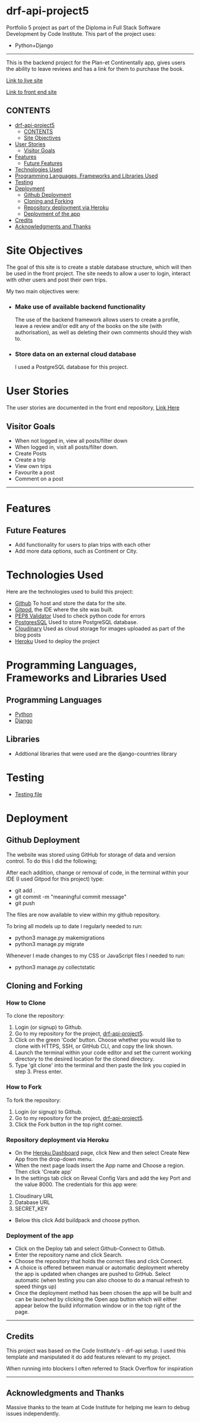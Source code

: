 # drf-api-project5

Portfolio 5 project as part of the Diploma in Full Stack Software Development by Code Institute. This part of the project uses:
- Python+Django

___

This is the backend project for the Plan-et Continentally app, gives users the ability to leave reviews and has a link for them to purchase the book.



[Link to live site](https://drf-api-project-5-47dcc9e35444.herokuapp.com/)

[Link to front end site](https://plan-et-continentally-d407d6f9ae7a.herokuapp.com/)

## CONTENTS
- [drf-api-project5](#gauravs-book-reviews)
  - [CONTENTS](#contents)
  - [Site Objectives](#site-objectives)
- [User Stories](#user-stories)
  - [Visitor Goals](#visitor-goals)
- [Features](#features)
  - [Future Features](#future-features)
- [Technologies Used](#technologies-used)
- [Programming Languages, Frameworks and Libraries Used](#programming-languages-frameworks-and-libraries-used)
- [Testing](#testing)
- [Deployment](#deployment)
  - [Github Deployment](#github-deployment)
  - [Cloning and Forking](#cloning-and-forking)
  - [Repository deployment via Heroku](#repository-deployment-via-heroku)
  - [Deployment of the app](#deployment-of-the-app)
- [Credits](#credits)
- [Acknowledgments and Thanks](#acknowledgments-and-thanks)

# Site Objectives
The goal of this site is to create a stable database structure, which will then be used in the front project. The site needs to allow a user to login, interact with other users and post their own trips.

My two main objectives were:

- ### Make use of available backend functionality

  The use of the backend framework allows users to create a profile, leave a review and/or edit any of the books on the site (with authorisation), as well as deleting their own comments should they wish to.

- ### Store data on an external cloud database

  I used a PostgreSQL database for this project.

# User Stories
The user stories are documented in the front end repository, [Link Here](https://github.com/users/gauravjagpal/projects/3)

## Visitor Goals

- When not logged in, view all posts/filter down
- When logged in, visit all posts/filter down.
- Create Posts
- Create a trip
- View own trips
- Favourite a post
- Comment on a post
___

# Features

## Future Features
- Add functionality for users to plan trips with each other
- Add more data options, such as Continent or City.

# Technologies Used

Here are the technologies used to build this project:

- [Github](https://github.com) To host and store the data for the site.
- [Gitpod](https://gitpod.io/workspaces), the IDE where the site was built.
- [PEP8 Validator](https://pep8ci.herokuapp.com/) Used to check python code for errors
- [PostgresSQL](https://dbs.ci-dbs.net/) Used to store PostgreSQL database.
- [Cloudinary](https://cloudinary.com/) Used as cloud storage for images uploaded as part of the blog posts
- [Heroku](https://id.heroku.com/) Used to deploy the project

# Programming Languages, Frameworks and Libraries Used
## Programming Languages
- [Python](https://en.wikipedia.org/wiki/Python_(programming_language))
- [Django](https://www.djangoproject.com/)

## Libraries
- Addtional libraries that were used are the django-countries library

# Testing

- [Testing file](TESTING.md)

# Deployment

## Github Deployment

The website was stored using GitHub for storage of data and version control. To do this I did the following;

After each addition, change or removal of code, in the terminal within your IDE (I used Gitpod for this project) type:

- git add .
- git commit -m "meaningful commit message"
- git push

The files are now available to view within my github repository.

To bring all models up to date I regularly needed to run:
- python3 manage.py makemigrations
- python3 manage.py migrate

Whenever I made changes to my CSS or JavaScript files I needed to run:
- python3 manage.py collectstatic

## Cloning and Forking
### How to Clone

To clone the repository:

1. Login (or signup) to Github.
2. Go to my repository for the project, [drf-api-project5](https://github.com/gauravjagpal/drf-api-project5).
3. Click on the green 'Code' button. Choose whether you would like to clone with HTTPS, SSH, or GitHub CLI, and copy the link shown.
4. Launch the terminal within your code editor and set the current working directory to the desired location for the cloned directory.
5. Type 'git clone' into the terminal and then paste the link you copied in step 3. Press enter.

### How to Fork

To fork the repository:

1. Login (or signup) to Github.
2. Go to my repository for the project, [drf-api-project5](https://github.com/gauravjagpal/drf-api-project5).
3. Click the Fork button in the top right corner.


### Repository deployment via Heroku

- On the [Heroku Dashboard](https://dashboard.heroku.com) page, click New and then select Create New App from the drop-down menu.
- When the next page loads insert the App name and Choose a region. Then click 'Create app'
- In the settings tab click on Reveal Config Vars and add the key Port and the value 8000. The credentials for this app were:

1. Cloudinary URL
2. Database URL
3. SECRET_KEY

- Below this click Add buildpack and choose python.

### Deployment of the app

- Click on the Deploy tab and select Github-Connect to Github.
- Enter the repository name and click Search.
- Choose the repository that holds the correct files and click Connect.
- A choice is offered between manual or automatic deployment whereby the app is updated when changes are pushed to GitHub. Select automatic (when testing you can also choose to do a manual refresh to speed things up)
- Once the deployment method has been chosen the app will be built and can be launched by clicking the Open app button which will either appear below the build information window or in the top right of the page.

___

## Credits

This project was based on the Code Institute's - drf-api setup. I used this template and manipulated it do add features relevant to my project.

When running into blockers I often referred to Stack Overflow for inspiration

___

## Acknowledgments and Thanks

Massive thanks to the team at Code Institute for helping me learn to debug issues independently.